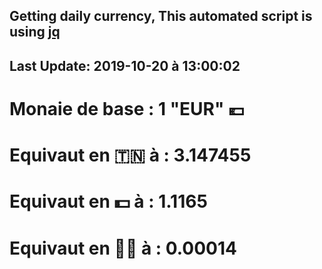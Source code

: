 ## Getting daily currency, This automated script is using [jq](https://stedolan.github.io/jq/)
## Last Update:  2019-10-20 à 13:00:02
 # Monaie de base : 1 "EUR" 💶 
 # Equivaut en 🇹🇳 à :  3.147455 
 # Equivaut en 💵 à : 1.1165
 # Equivaut en 🐱‍💻 à :  0.00014
